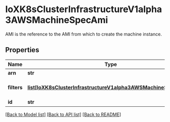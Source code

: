 # IoXK8sClusterInfrastructureV1alpha3AWSMachineSpecAmi

AMI is the reference to the AMI from which to create the machine instance.
## Properties
Name | Type | Description | Notes
------------ | ------------- | ------------- | -------------
**arn** | **str** | ARN of resource | [optional] 
**filters** | [**list[IoXK8sClusterInfrastructureV1alpha3AWSMachineSpecFilters]**](IoXK8sClusterInfrastructureV1alpha3AWSMachineSpecFilters.md) | Filters is a set of key/value pairs used to identify a resource They are applied according to the rules defined by the AWS API: https://docs.aws.amazon.com/AWSEC2/latest/UserGuide/Using_Filtering.html | [optional] 
**id** | **str** | ID of resource | [optional] 

[[Back to Model list]](../README.md#documentation-for-models) [[Back to API list]](../README.md#documentation-for-api-endpoints) [[Back to README]](../README.md)


